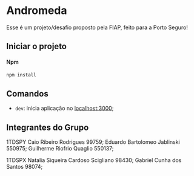 # Andromeda

Esse é um projeto/desafio proposto pela FIAP, feito para a Porto Seguro!

## Iniciar o projeto
#### Npm
```bash
npm install
```

## Comandos
- `dev`: inicia aplicação no [localhost:3000](http://localhost:3000);


## Integrantes do Grupo

1TDSPY
Caio Ribeiro Rodrigues 99759;
Eduardo Bartolomeo Jablinski 550975;
Guilherme Riofrio Quaglio 550137;

1TDSPX
Natalia Siqueira Cardoso Scigliano 98430;
Gabriel Cunha dos Santos 98074;


